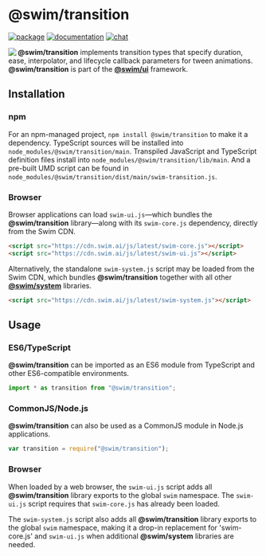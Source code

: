 # @swim/transition

[![package](https://img.shields.io/npm/v/@swim/transition.svg)](https://www.npmjs.com/package/@swim/transition)
[![documentation](https://img.shields.io/badge/doc-TypeDoc-blue.svg)](http://docs.swim.ai/js/latest/modules/_swim_transition.html)
[![chat](https://img.shields.io/badge/chat-Gitter-green.svg)](https://gitter.im/swimos/community)

<a href="https://developer.swim.ai"><img src="https://cdn.swim.ai/images/marlin-blue.svg" align="left"></a>

**@swim/transition** implements transition types that specify duration, ease,
interpolator, and lifecycle callback parameters for tween animations.
**@swim/transition** is part of the [**@swim/ui**](https://github.com/swimos/swim/tree/master/swim-system-js/swim-ui-js/@swim/ui)
framework.

## Installation

### npm

For an npm-managed project, `npm install @swim/transition` to make it a dependency.
TypeScript sources will be installed into `node_modules/@swim/transition/main`.
Transpiled JavaScript and TypeScript definition files install into
`node_modules/@swim/transition/lib/main`.  And a pre-built UMD script can
be found in `node_modules/@swim/transition/dist/main/swim-transition.js`.

### Browser

Browser applications can load `swim-ui.js`—which bundles the **@swim/transition**
library—along with its `swim-core.js` dependency, directly from the Swim CDN.

```html
<script src="https://cdn.swim.ai/js/latest/swim-core.js"></script>
<script src="https://cdn.swim.ai/js/latest/swim-ui.js"></script>
```

Alternatively, the standalone `swim-system.js` script may be loaded
from the Swim CDN, which bundles **@swim/transition** together with all other
[**@swim/system**](https://github.com/swimos/swim/tree/master/swim-system-js/@swim/system)
libraries.

```html
<script src="https://cdn.swim.ai/js/latest/swim-system.js"></script>
```

## Usage

### ES6/TypeScript

**@swim/transition** can be imported as an ES6 module from TypeScript and other
ES6-compatible environments.

```typescript
import * as transition from "@swim/transition";
```

### CommonJS/Node.js

**@swim/transition** can also be used as a CommonJS module in Node.js applications.

```javascript
var transition = require("@swim/transition");
```

### Browser

When loaded by a web browser, the `swim-ui.js` script adds all
**@swim/transition** library exports to the global `swim` namespace.  The
`swim-ui.js` script requires that `swim-core.js` has already been loaded.

The `swim-system.js` script also adds all **@swim/transition** library exports
to the global `swim` namespace, making it a drop-in replacement for
'swim-core.js' and `swim-ui.js` when additional **@swim/system**
libraries are needed.
